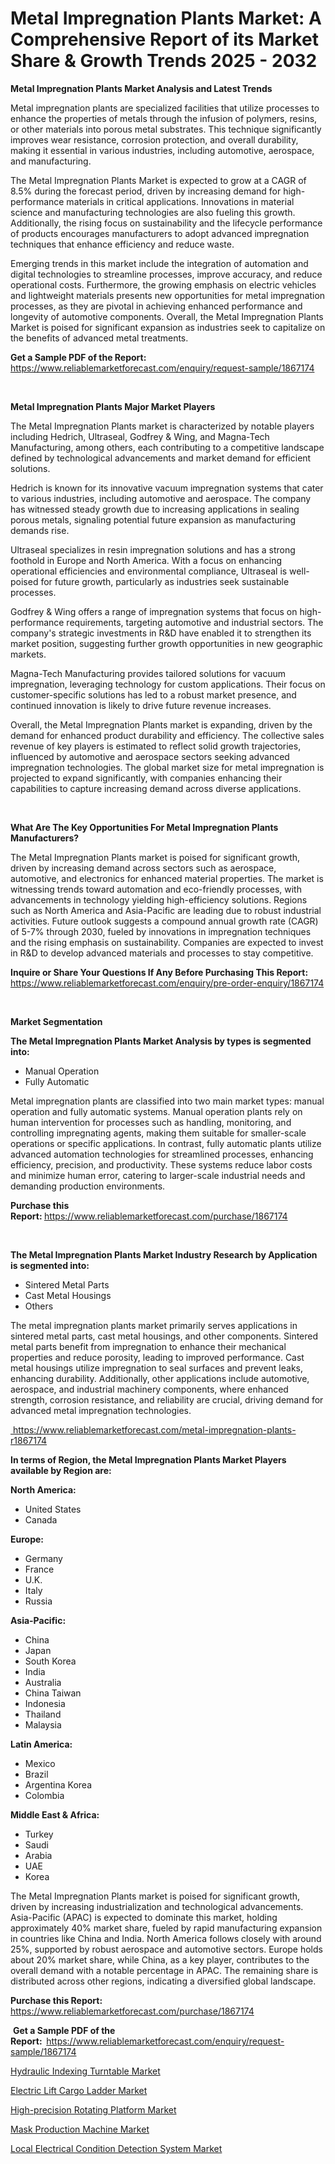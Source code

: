 <p><h1>Metal Impregnation Plants Market: A Comprehensive Report of its Market Share & Growth Trends 2025 - 2032</h1></p><p><strong>Metal Impregnation Plants Market Analysis and Latest Trends</strong></p>
<p><p>Metal impregnation plants are specialized facilities that utilize processes to enhance the properties of metals through the infusion of polymers, resins, or other materials into porous metal substrates. This technique significantly improves wear resistance, corrosion protection, and overall durability, making it essential in various industries, including automotive, aerospace, and manufacturing.</p><p>The Metal Impregnation Plants Market is expected to grow at a CAGR of 8.5% during the forecast period, driven by increasing demand for high-performance materials in critical applications. Innovations in material science and manufacturing technologies are also fueling this growth. Additionally, the rising focus on sustainability and the lifecycle performance of products encourages manufacturers to adopt advanced impregnation techniques that enhance efficiency and reduce waste.</p><p>Emerging trends in this market include the integration of automation and digital technologies to streamline processes, improve accuracy, and reduce operational costs. Furthermore, the growing emphasis on electric vehicles and lightweight materials presents new opportunities for metal impregnation processes, as they are pivotal in achieving enhanced performance and longevity of automotive components. Overall, the Metal Impregnation Plants Market is poised for significant expansion as industries seek to capitalize on the benefits of advanced metal treatments.</p></p>
<p><strong>Get a Sample PDF of the Report:&nbsp;</strong> <a href="https://www.reliablemarketforecast.com/enquiry/request-sample/1867174?utm_campaign=1110&utm_medium=2&utm_source=Github&utm_content=ia&utm_term=12042025&utm_id=metal-impregnation-plants">https://www.reliablemarketforecast.com/enquiry/request-sample/1867174</a></p>
<p>&nbsp;</p>
<p><strong>Metal Impregnation Plants Major Market Players</strong></p>
<p><p>The Metal Impregnation Plants market is characterized by notable players including Hedrich, Ultraseal, Godfrey & Wing, and Magna-Tech Manufacturing, among others, each contributing to a competitive landscape defined by technological advancements and market demand for efficient solutions.</p><p>Hedrich is known for its innovative vacuum impregnation systems that cater to various industries, including automotive and aerospace. The company has witnessed steady growth due to increasing applications in sealing porous metals, signaling potential future expansion as manufacturing demands rise.</p><p>Ultraseal specializes in resin impregnation solutions and has a strong foothold in Europe and North America. With a focus on enhancing operational efficiencies and environmental compliance, Ultraseal is well-poised for future growth, particularly as industries seek sustainable processes.</p><p>Godfrey & Wing offers a range of impregnation systems that focus on high-performance requirements, targeting automotive and industrial sectors. The company's strategic investments in R&D have enabled it to strengthen its market position, suggesting further growth opportunities in new geographic markets.</p><p>Magna-Tech Manufacturing provides tailored solutions for vacuum impregnation, leveraging technology for custom applications. Their focus on customer-specific solutions has led to a robust market presence, and continued innovation is likely to drive future revenue increases.</p><p>Overall, the Metal Impregnation Plants market is expanding, driven by the demand for enhanced product durability and efficiency. The collective sales revenue of key players is estimated to reflect solid growth trajectories, influenced by automotive and aerospace sectors seeking advanced impregnation technologies. The global market size for metal impregnation is projected to expand significantly, with companies enhancing their capabilities to capture increasing demand across diverse applications.</p></p>
<p>&nbsp;</p>
<p><strong>What Are The Key Opportunities For Metal Impregnation Plants Manufacturers?</strong></p>
<p><p>The Metal Impregnation Plants market is poised for significant growth, driven by increasing demand across sectors such as aerospace, automotive, and electronics for enhanced material properties. The market is witnessing trends toward automation and eco-friendly processes, with advancements in technology yielding high-efficiency solutions. Regions such as North America and Asia-Pacific are leading due to robust industrial activities. Future outlook suggests a compound annual growth rate (CAGR) of 5-7% through 2030, fueled by innovations in impregnation techniques and the rising emphasis on sustainability. Companies are expected to invest in R&D to develop advanced materials and processes to stay competitive.</p></p>
<p><strong>Inquire or Share Your Questions If Any Before Purchasing This Report:</strong> <a href="https://www.reliablemarketforecast.com/enquiry/pre-order-enquiry/1867174?utm_campaign=1110&utm_medium=2&utm_source=Github&utm_content=ia&utm_term=12042025&utm_id=metal-impregnation-plants">https://www.reliablemarketforecast.com/enquiry/pre-order-enquiry/1867174</a></p>
<p>&nbsp;</p>
<p><strong>Market Segmentation</strong></p>
<p><strong>The Metal Impregnation Plants Market Analysis by types is segmented into:</strong></p>
<p><ul><li>Manual Operation</li><li>Fully Automatic</li></ul></p>
<p><p>Metal impregnation plants are classified into two main market types: manual operation and fully automatic systems. Manual operation plants rely on human intervention for processes such as handling, monitoring, and controlling impregnating agents, making them suitable for smaller-scale operations or specific applications. In contrast, fully automatic plants utilize advanced automation technologies for streamlined processes, enhancing efficiency, precision, and productivity. These systems reduce labor costs and minimize human error, catering to larger-scale industrial needs and demanding production environments.</p></p>
<p><strong>Purchase this Report:&nbsp;</strong><a href="https://www.reliablemarketforecast.com/purchase/1867174?utm_campaign=1110&utm_medium=2&utm_source=Github&utm_content=ia&utm_term=12042025&utm_id=metal-impregnation-plants">https://www.reliablemarketforecast.com/purchase/1867174</a></p>
<p>&nbsp;</p>
<p><strong>The Metal Impregnation Plants Market Industry Research by Application is segmented into:</strong></p>
<p><ul><li>Sintered Metal Parts</li><li>Cast Metal Housings</li><li>Others</li></ul></p>
<p><p>The metal impregnation plants market primarily serves applications in sintered metal parts, cast metal housings, and other components. Sintered metal parts benefit from impregnation to enhance their mechanical properties and reduce porosity, leading to improved performance. Cast metal housings utilize impregnation to seal surfaces and prevent leaks, enhancing durability. Additionally, other applications include automotive, aerospace, and industrial machinery components, where enhanced strength, corrosion resistance, and reliability are crucial, driving demand for advanced metal impregnation technologies.</p></p>
<p><a href="https://www.reliablemarketforecast.com/metal-impregnation-plants-r1867174?utm_campaign=1110&utm_medium=2&utm_source=Github&utm_content=ia&utm_term=12042025&utm_id=metal-impregnation-plants">&nbsp;https://www.reliablemarketforecast.com/metal-impregnation-plants-r1867174</a></p>
<p><strong>In terms of Region, the Metal Impregnation Plants Market Players available by Region are:</strong></p>
<p>
    <p> <strong> North America: </strong>
        <ul>
            <li>United States</li>
            <li>Canada</li>
        </ul>
        </p> 
    <p> <strong> Europe: </strong>
        <ul>
            <li>Germany</li>
            <li>France</li>
            <li>U.K.</li>
            <li>Italy</li>
            <li>Russia</li>
        </ul>
        </p> 
    <p> <strong> Asia-Pacific: </strong>
        <ul>
            <li>China</li>
            <li>Japan</li>
            <li>South Korea</li>
            <li>India</li>
            <li>Australia</li>
            <li>China Taiwan</li>
            <li>Indonesia</li>
            <li>Thailand</li>
            <li>Malaysia</li>
        </ul>
        </p> 
    <p> <strong> Latin America: </strong>
        <ul>
            <li>Mexico</li>
            <li>Brazil</li>
            <li>Argentina Korea</li>
            <li>Colombia</li>
        </ul>
        </p> 
    <p> <strong> Middle East & Africa: </strong>
        <ul>
            <li>Turkey</li>
            <li>Saudi</li>
            <li>Arabia</li>
            <li>UAE</li>
            <li>Korea</li>
        </ul>
    </p>
    </p>
<p><p>The Metal Impregnation Plants market is poised for significant growth, driven by increasing industrialization and technological advancements. Asia-Pacific (APAC) is expected to dominate this market, holding approximately 40% market share, fueled by rapid manufacturing expansion in countries like China and India. North America follows closely with around 25%, supported by robust aerospace and automotive sectors. Europe holds about 20% market share, while China, as a key player, contributes to the overall demand with a notable percentage in APAC. The remaining share is distributed across other regions, indicating a diversified global landscape.</p></p>
<p><strong>Purchase this Report: </strong><a href="https://www.reliablemarketforecast.com/purchase/1867174?utm_campaign=1110&utm_medium=2&utm_source=Github&utm_content=ia&utm_term=12042025&utm_id=metal-impregnation-plants">https://www.reliablemarketforecast.com/purchase/1867174</a></p>
<p>&nbsp;<strong>Get a Sample PDF of the Report:&nbsp;&nbsp;</strong><a href="https://www.reliablemarketforecast.com/enquiry/request-sample/1867174?utm_campaign=1110&utm_medium=2&utm_source=Github&utm_content=ia&utm_term=12042025&utm_id=metal-impregnation-plants">https://www.reliablemarketforecast.com/enquiry/request-sample/1867174</a></p>
<p><strong></strong></p>
<p><p><a href="https://github.com/prumrupear/Market-Research-Report-List-1/blob/main/hydraulic-indexing-turntable-market.md?utm_campaign=1110&utm_medium=2&utm_source=Github&utm_content=ia&utm_term=12042025&utm_id=metal-impregnation-plants">Hydraulic Indexing Turntable Market</a></p><p><a href="https://github.com/romeoacuffap/Market-Research-Report-List-1/blob/main/electric-lift-cargo-ladder-market.md?utm_campaign=1110&utm_medium=2&utm_source=Github&utm_content=ia&utm_term=12042025&utm_id=metal-impregnation-plants">Electric Lift Cargo Ladder Market</a></p><p><a href="https://github.com/kelttnandan9/Market-Research-Report-List-1/blob/main/high-precision-rotating-platform-market.md?utm_campaign=1110&utm_medium=2&utm_source=Github&utm_content=ia&utm_term=12042025&utm_id=metal-impregnation-plants">High-precision Rotating Platform Market</a></p><p><a href="https://github.com/borsiflorsfa/Market-Research-Report-List-1/blob/main/mask-production-machine-market.md?utm_campaign=1110&utm_medium=2&utm_source=Github&utm_content=ia&utm_term=12042025&utm_id=metal-impregnation-plants">Mask Production Machine Market</a></p><p><a href="https://github.com/goreabeeran/Market-Research-Report-List-1/blob/main/local-electrical-condition-detection-system-market.md?utm_campaign=1110&utm_medium=2&utm_source=Github&utm_content=ia&utm_term=12042025&utm_id=metal-impregnation-plants">Local Electrical Condition Detection System Market</a></p></p>